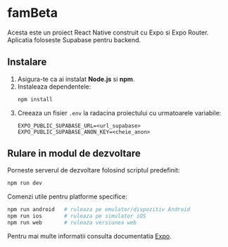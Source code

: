 # famBeta

Acesta este un proiect React Native construit cu Expo si Expo Router. Aplicatia foloseste Supabase pentru backend.

## Instalare

1. Asigura-te ca ai instalat **Node.js** si **npm**.
2. Instaleaza dependentele:
   ```bash
   npm install
   ```
3. Creeaza un fisier `.env` la radacina proiectului cu urmatoarele variabile:
   ```env
   EXPO_PUBLIC_SUPABASE_URL=<url_supabase>
   EXPO_PUBLIC_SUPABASE_ANON_KEY=<cheie_anon>
   ```

## Rulare in modul de dezvoltare

Porneste serverul de dezvoltare folosind scriptul predefinit:
```bash
npm run dev
```

Comenzi utile pentru platforme specifice:
```bash
npm run android   # ruleaza pe emulator/dispozitiv Android
npm run ios       # ruleaza pe simulator iOS
npm run web       # ruleaza versiunea web
```

Pentru mai multe informatii consulta documentatia [Expo](https://docs.expo.dev/).
